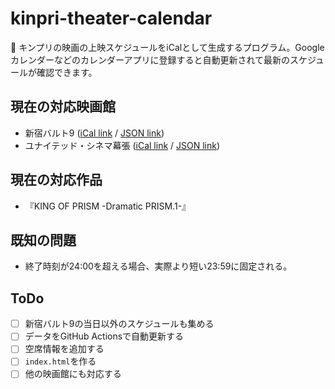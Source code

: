 # kinpri-theater-calendar

📆 キンプリの映画の上映スケジュールをiCalとして生成するプログラム。Googleカレンダーなどのカレンダーアプリに登録すると自動更新されて最新のスケジュールが確認できます。

## 現在の対応映画館
- 新宿バルト9 ([iCal link](https://kinpri-theater-calendar.skrm.ch//data/新宿バルト9%20『KING%20OF%20PRISM%20-Dramatic%20PRISM.1-』上映時間.ics) / [JSON link](https://kinpri-theater-calendar.skrm.ch//data/新宿バルト9%20『KING%20OF%20PRISM%20-Dramatic%20PRISM.1-』上映時間.json))
- ユナイテッド・シネマ幕張 ([iCal link](https://kinpri-theater-calendar.skrm.ch//data/%E3%83%A6%E3%83%8A%E3%82%A4%E3%83%86%E3%83%83%E3%83%89%E3%83%BB%E3%82%B7%E3%83%8D%E3%83%9E%E5%B9%95%E5%BC%B5%20%E3%80%8EKING%20OF%20PRISM%20-Dramatic%20PRISM.1-%E3%80%8F%E4%B8%8A%E6%98%A0%E6%99%82%E9%96%93.ics) / [JSON link](https://kinpri-theater-calendar.skrm.ch/data/%E3%83%A6%E3%83%8A%E3%82%A4%E3%83%86%E3%83%83%E3%83%89%E3%83%BB%E3%82%B7%E3%83%8D%E3%83%9E%E5%B9%95%E5%BC%B5%20%E3%80%8EKING%20OF%20PRISM%20-Dramatic%20PRISM.1-%E3%80%8F%E4%B8%8A%E6%98%A0%E6%99%82%E9%96%93.json))

## 現在の対応作品
- 『KING OF PRISM -Dramatic PRISM.1-』

## 既知の問題
- 終了時刻が24:00を超える場合、実際より短い23:59に固定される。

## ToDo
- [ ] 新宿バルト9の当日以外のスケジュールも集める
- [ ] データをGitHub Actionsで自動更新する
- [ ] 空席情報を追加する
- [ ] `index.html`を作る
- [ ] 他の映画館にも対応する
